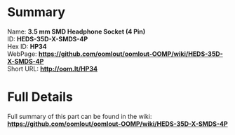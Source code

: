
Summary
=================
  
Name: __3.5 mm SMD Headphone Socket (4 Pin)__    
ID: __HEDS-35D-X-SMDS-4P__   
Hex ID: __HP34__   
WebPage: __https://github.com/oomlout/oomlout-OOMP/wiki/HEDS-35D-X-SMDS-4P__   
Short URL: __http://oom.lt/HP34__   

Full Details
==========================
Full summary of this part can be found in the wiki:   
__https://github.com/oomlout/oomlout-OOMP/wiki/HEDS-35D-X-SMDS-4P__    

